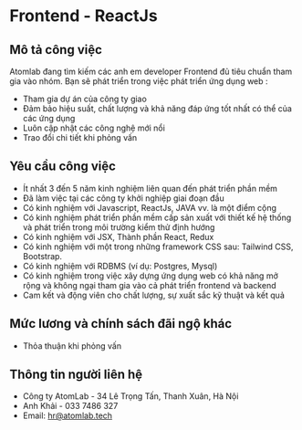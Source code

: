 # Frontend - ReactJs

Mô tả công việc
---------------

Atomlab đang tìm kiếm các anh em developer Frontend đủ tiêu chuẩn tham gia vào nhóm. Bạn sẽ phát triển trong việc phát triển ứng dụng web :
-   Tham gia dự án của công ty giao
-   Đảm bảo hiệu suất, chất lượng và khả năng đáp ứng tốt nhất có thể của các ứng dụng
-   Luôn cập nhật các công nghệ mới nổi
-   Trao đổi chi tiết khi phỏng vấn

Yêu cầu công việc
-----------------

- Ít nhất 3 đến 5 năm kinh nghiệm liên quan đến phát triển phần mềm
- Đã làm việc tại các công ty khởi nghiệp giai đoạn đầu
- Có kinh nghiệm với Javascript, ReactJs, JAVA vv. là một điểm cộng
- Có kinh nghiệm phát triển phần mềm cấp sản xuất với thiết kế hệ thống và phát triển trong môi trường kiểm thử định hướng
- Có kinh nghiệm với JSX, Thành phần React, Redux
- Có kinh nghiệm với một trong những framework CSS sau: Tailwind CSS, Bootstrap.
- Có kinh nghiệm với RDBMS (ví dụ: Postgres, Mysql)
- Có kinh nghiệm trong việc xây dựng ứng dụng web có khả năng mở rộng và không ngại tham gia vào cả phát triển frontend và backend
- Cam kết và động viên cho chất lượng, sự xuất sắc kỹ thuật và kết quả

Mức lương và chính sách đãi ngộ khác
-----------------

- Thỏa thuận khi phỏng vấn

Thông tin người liên hệ
-----------------
- Công ty AtomLab - 34 Lê Trọng Tấn, Thanh Xuân, Hà Nội
- Anh Khải - 033 7486 327
- Email: [hr@atomlab.tech](mailto:hr@atomlab.tech)